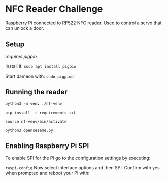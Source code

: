 # NFC Reader Challenge

Raspberry Pi connected to RF522 NFC reader. Used to control a servo that can unlock a door.

## Setup

_requires pigpio_

Install it: `sudo apt install pigpio`

Start dameon with: `sudo pigpiod`

## Running the reader

`python3 -m venv ./nf-venv`

`pip install -r requirements.txt`

`source nf-venv/bin/activate`

`python3 opensesame.py`


## Enabling Raspberry Pi SPI

To enable SPI for the Pi go to the configuration settings by executing:

`raspi-config`
Now select interface options and then SPI. Confirm with yes when prompted and reboot your Pi with:
